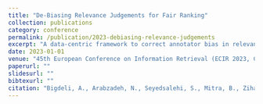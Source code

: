 ```yaml
---
title: "De-Biasing Relevance Judgements for Fair Ranking"
collection: publications
category: conference
permalink: /publication/2023-debiasing-relevance-judgements
excerpt: "A data-centric framework to correct annotator bias in relevance judgements for fair IR evaluation."
date: 2023-01-01
venue: "45th European Conference on Information Retrieval (ECIR 2023, Core Rank: A)"
paperurl: ""
slidesurl: ""
bibtexurl: ""
citation: "Bigdeli, A., Arabzadeh, N., Seyedsalehi, S., Mitra, B., Zihayat, M., & Bagheri, E. (2023). De-Biasing Relevance Judgements for Fair Ranking. <i>ECIR 2023</i>."
---
```

